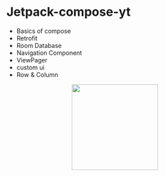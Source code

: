 # Jetpack-compose-yt

- Basics of compose
- Retrofit
- Room Database
- Navigation Component
- ViewPager
- custom ui
- Row & Column
<p align = "center">
<img src="https://ik.imagekit.io/b1tyxyuh2/tabview_gNBi854IS.png?ik-sdk-version=javascript-1.4.3&updatedAt=1660318589357" height = 200px/>
</p>
